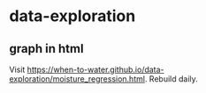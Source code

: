 # data-exploration

## graph in html

Visit https://when-to-water.github.io/data-exploration/moisture_regression.html. Rebuild daily.
